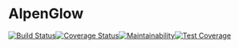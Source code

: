 # AlpenGlow

[![Build Status](https://app.travis-ci.com/ABSmith4/AlpenGlow.svg?branch=main)](https://app.travis-ci.com/ABSmith4/AlpenGlow)[![Coverage Status](https://coveralls.io/repos/github/ABSmith4/AlpenGlow/badge.svg)](https://coveralls.io/github/ABSmith4/AlpenGlow)[![Maintainability](https://api.codeclimate.com/v1/badges/002daafac57e1aa8819d/maintainability)](https://codeclimate.com/github/ABSmith4/AlpenGlow/maintainability)[![Test Coverage](https://api.codeclimate.com/v1/badges/002daafac57e1aa8819d/test_coverage)](https://codeclimate.com/github/ABSmith4/AlpenGlow/test_coverage)